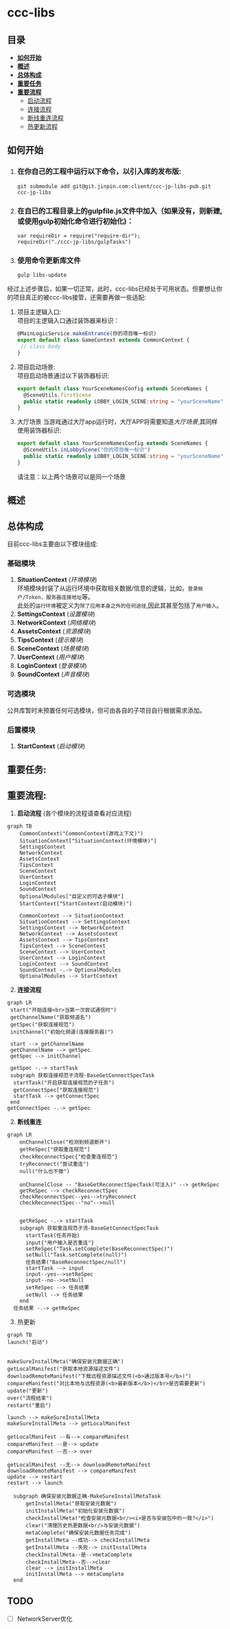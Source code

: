 # ccc-libs 

## 目录

+ [**如何开始**](#howToStart)
+ [**概述**](#brief)
+ [**总体构成**](#constructure)
+ [**重要任务**](#tasks)
+ [**重要流程**](#flow)
  + [启动流程](#flow-start)
  + [连接流程](#flow-conn)
  + [断线重连流程](#flow-re-conn)
  + [热更新流程](#flow-hotupdate)

<a name = howToStart id = howToStart></a>
## 如何开始 

1. ### 在你自己的工程中运行以下命令，以引入库的发布版:  
    ```
    git submodule add git@git.jinpin.com:client/ccc-jp-libs-pub.git ccc-jp-libs
    ```

2. ### 在自已的工程目录上的gulpfile.js文件中加入（如果没有，则新建,或使用gulp初始化命令进行初始化)：
    ```
    var requireDir = require("require-dir");
    requireDir("./ccc-jp-libs/gulpTasks")
    ```

3. ### 使用命令更新库文件  
    ```
    gulp libs-update
    ```

经过上述步骤后，如果一切正常，此时，ccc-libs已经处于可用状态。但要想让你的项目真正的被ccc-libs接管，还需要再做一些适配:<br>
1. 项目主逻辑入口:<br>
   项目的主逻辑入口通过装饰器来标识：
   ```typeScript
   @MainLogicService.makeEntrance(你的项目唯一标识)
   export default class GameContext extends CommonContext {
    // class body
   }
   ```
   
2. 项目启动场景:<br>
   项目启动场景通过以下装饰器标识: 
    ```typescript
    export default class YourSceneNamesConfig extends SceneNames {
      @SceneUtils.firstScene
      public static readonly LOBBY_LOGIN_SCENE:string = "yourSceneName";
    }
    ```

3. 大厅场景 
    当游戏通过大厅app运行时，大厅APP将需要知道*大厅场景*,其同样使用装饰器标识: 
    ```typescript
    export default class YourSceneNamesConfig extends SceneNames {
      @SceneUtils.inLobbyScene("你的项目唯一标识")
      public static readonly LOBBY_LOGIN_SCENE:string = "yourSceneName";
    }
    ```
    请注意：以上两个场景可以是同一个场景

<a name="brief" id="brief"></a>
## 概述 
<a name="constructure" id="constructure"></a>
## 总体构成 

目前ccc-libs主要由以下模块组成:  
### 基础模块   
1. **SituationContext** (*环境模块*)  
    环境模块封装了从运行环境中获取相关数据/信息的逻辑，比如，`登录帐户/Token，服务器连接地址`等。
    <br>此处的`运行环境`被定义为`除了应用本身之外的任何途径`,因此其甚至包括了`用户输入`。
2. **SettingsContext** (*设置模块*)  
3. **NetworkContext** (*网络模块*)  
4. **AssetsContext** (*资源模块*)  
5. **TipsContext** (*提示模块*)  
6. **SceneContext** (*场景模块*)  
7. **UserContext** (*用户模块*)  
8. **LoginContext** (*登录模块*)  
9. **SoundContext** (*声音模块*)  

### 可选模块
  公共库暂时未预置任何可选模块，但可由各自的子项目自行根据需求添加。
### 后置模块
1. **StartContext** (*启动模块*)  

<a id="tasks" name="tasks"></a>
## 重要任务:

<a id="flow" name="flow"></a>
## 重要流程:
<a id="flow-start" name="flow-start"></a>

1. **启动流程** (各个模块的流程请查看对应流程)  

```mermaid
graph TB
    CommonContext("CommonContext(游戏上下文)")
    SituationContext["SituationContext(环境模块)"]
    SettingsContext
    NetworkContext
    AssetsContext
    TipsContext
    SceneContext
    UserContext
    LoginContext
    SoundContext
    OptionalModules["自定义的可选子模块"]
    StartContext["StartContext(启动模块)"]
    
    CommonContext --> SituationContext
    SituationContext --> SettingsContext
    SettingsContext --> NetworkContext
    NetworkContext --> AssetsContext
    AssetsContext --> TipsContext
    TipsContext --> SceneContext
    SceneContext --> UserContext
    UserContext --> LoginContext
    LoginContext --> SoundContext
    SoundContext -.-> OptionalModules
    OptionalModules --> StartContext
```  

<a id = "flow-conn" name="flow-conn"> </a>

2. **连接流程** 

```mermaid
graph LR
 start("开始连接<br>当第一次尝试通信时")
 getChannelName("获取频道名")
 getSpec("获取连接规范")
 initChannel("初始化频道(连接服务器)")

 start --> getChannelName
 getChannelName --> getSpec
 getSpec --> initChannel

 getSpec -.-> startTask
 subgraph 获取连接规范子流程-BaseGetConnectSpecTask
  startTask("开启获取连接规范的子任务")
  getConnectSpec["获取连接规范"]
  startTask --> getConnectSpec
 end
getConnectSpec -.-> getSpec

```

<a id="flow-re-conn" name="flow-re-conn" /></a>

2. **断线重连**  

```mermaid
graph LR
    onChannelClose("检测到频道断开")
    getReSpec["获取重连规范"]
    checkReconnectSpec{"检查重连规范"}
    tryReconnect("尝试重连")
    null("什么也不做")

    onChannelClose -- "BaseGetReconnectSpecTask(可注入)" --> getReSpec
    getReSpec --> checkReconnectSpec
    checkReconnectSpec--yes-->tryReconnect
    checkReconnectSpec--"no"-->null
    
    
    getReSpec -.-> startTask
    subgraph 获取重连规范子流-BaseGetConnectSpecTask
      startTask(任务开始)
      input{"用户输入是否重连"}
      setReSpec("Task.setComplete(BaseReconnectSpec)")
      setNull("Task.setComplete(null)")
      任务结果("BaseReconnectSpec/null")
      startTask --> input
      input--yes-->setReSpec
      input--no-->setNull
      setReSpec --> 任务结果
      setNull --> 任务结果
    end
  任务结果 -.-> getReSpec
```  

<a id="flow-hotupdate" name="flow-hotupdate"></a>  

3. 热更新  

  ```mermaid
graph TB
launch("启动")


makeSureInstallMeta("确保安装元数据正确")
getLocalManifest("获取本地资源描述文件")
downloadRemoteManifest("下载远程资源描述文件(<b>通过版本号</b>)")
compareManifest("对比本地与远程资源(<b>最新版本</b>)</br>是否需要更新")
update("更新")
over("流程结束")
restart("重启")

launch --> makeSureInstallMeta
makeSureInstallMeta --> getLocalManifest

getLocalManifest --有--> compareManifest
compareManifest --是--> update
compareManifest --否--> over

getLocalManifest --无--> downloadRemoteManifest
downloadRemoteManifest --> compareManifest
update --> restart
restart --> launch

    subgraph 确保安装元数据正确-MakeSureInstallMetaTask
        getInstallMeta("获取安装元数据")
        initInstallMeta("初始化安装元数据")
        checkInstallMeta("检查安装元数据<br/><i>是否与安装包中的一致?</i>")
        clear("清理历史热更数据<br/>与安装元数据")
        metaComplete("确保安装元数据任务完成")
        getInstallMeta --成功--> checkInstallMeta
        getInstallMeta --失败--> initInstallMeta
        checkInstallMeta--是-->metaComplete
        checkInstallMeta--否-->clear
        clear --> initInstallMeta
        initInstallMeta --> metaComplete
    end

``` 


## TODO  
- [ ] NetworkServer优化
